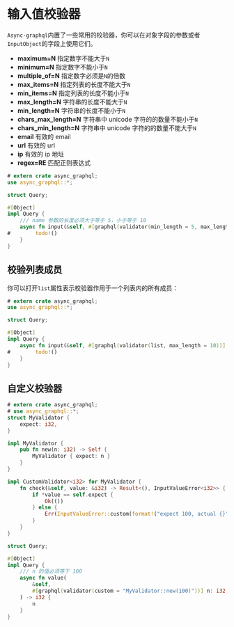 # 输入值校验器

`Async-graphql`内置了一些常用的校验器，你可以在对象字段的参数或者`InputObject`的字段上使用它们。

- **maximum=N** 指定数字不能大于`N`
- **minimum=N** 指定数字不能小于`N`
- **multiple_of=N** 指定数字必须是`N`的倍数
- **max_items=N** 指定列表的长度不能大于`N`
- **min_items=N** 指定列表的长度不能小于`N`
- **max_length=N** 字符串的长度不能大于`N`
- **min_length=N** 字符串的长度不能小于`N`
- **chars_max_length=N** 字符串中 unicode 字符的的数量不能小于`N`
- **chars_min_length=N** 字符串中 unicode 字符的的数量不能大于`N`
- **email** 有效的 email
- **url** 有效的 url
- **ip** 有效的 ip 地址
- **regex=RE** 匹配正则表达式

```rust
# extern crate async_graphql;
use async_graphql::*;

struct Query;

#[Object]
impl Query {
    /// name 参数的长度必须大于等于 5，小于等于 10
    async fn input(&self, #[graphql(validator(min_length = 5, max_length = 10))] name: String) -> Result<i32> {
#        todo!()    
    }
}
```

## 校验列表成员

你可以打开`list`属性表示校验器作用于一个列表内的所有成员：

```rust
# extern crate async_graphql;
use async_graphql::*;

struct Query;

#[Object]
impl Query {
    async fn input(&self, #[graphql(validator(list, max_length = 10))] names: Vec<String>) -> Result<i32> {
#        todo!()
    }
}
```

## 自定义校验器

```rust
# extern crate async_graphql;
# use async_graphql::*;
struct MyValidator {
    expect: i32,
}

impl MyValidator {
    pub fn new(n: i32) -> Self {
        MyValidator { expect: n }
    }
}

impl CustomValidator<i32> for MyValidator {
    fn check(&self, value: &i32) -> Result<(), InputValueError<i32>> {
        if *value == self.expect {
            Ok(())
        } else {
            Err(InputValueError::custom(format!("expect 100, actual {}", value)))
        }
    }
}

struct Query;

#[Object]
impl Query {
    /// n 的值必须等于 100
    async fn value(
        &self,
        #[graphql(validator(custom = "MyValidator::new(100)"))] n: i32,
    ) -> i32 {
        n
    }
}
```
